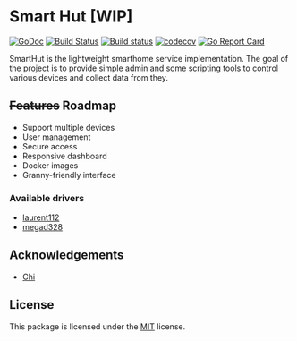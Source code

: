 # Smart Hut [WIP]
[![GoDoc](https://godoc.org/github.com/smarthut/smarthut?status.svg)](https://godoc.org/github.com/smarthut/smarthut)
[![Build Status](https://travis-ci.org/smarthut/smarthut.svg?branch=master)](https://travis-ci.org/smarthut/smarthut)
[![Build status](https://ci.appveyor.com/api/projects/status/1lxy34tblt2y4ax8?svg=true)](https://ci.appveyor.com/project/leonidboykov/smarthut)
[![codecov](https://codecov.io/gh/smarthut/smarthut/branch/master/graph/badge.svg)](https://codecov.io/gh/smarthut/smarthut)
[![Go Report Card](https://goreportcard.com/badge/github.com/smarthut/smarthut)](https://goreportcard.com/report/github.com/smarthut/smarthut)

SmartHut is the lightweight smarthome service implementation. The goal of the
project is to provide simple admin and some scripting tools to control various
devices and collect data from they.

## ~~Features~~ Roadmap

  * Support multiple devices
  * User management
  * Secure access
  * Responsive dashboard
  * Docker images
  * Granny-friendly interface

### Available drivers

  * [laurent112](device/laurent112)
  * [megad328](device/megad328)

## Acknowledgements

  * [Chi](https://github.com/go-chi/chi)

## License

This package is licensed under the [MIT](LICENSE) license.
